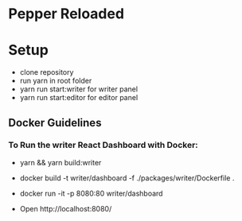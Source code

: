 # Pepper Reloaded

# Setup

- clone repository
- run yarn in root folder
- yarn run start:writer for writer panel
- yarn run start:editor for editor panel

## Docker Guidelines

### To Run the writer React Dashboard with Docker:

- yarn && yarn build:writer

- docker build -t writer/dashboard -f ./packages/writer/Dockerfile .
- docker run -it -p 8080:80 writer/dashboard
- Open http://localhost:8080/

#